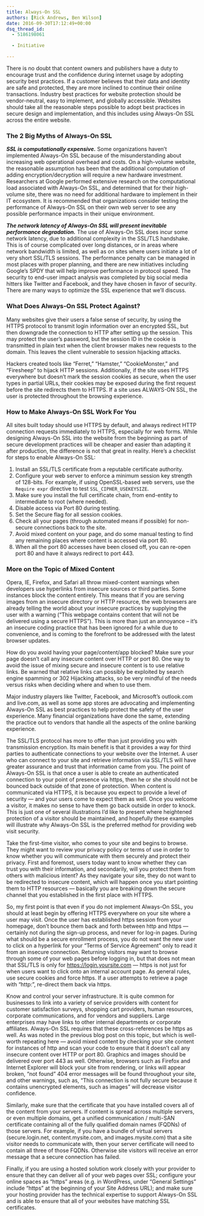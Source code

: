 ```yaml
---
title: Always-On SSL
authors: [Rick Andrews, Ben Wilson]
date: 2016-09-30T17:12:49+00:00
dsq_thread_id:
  - 5186198061

  - Initiative

---
```

There is no doubt that content owners and publishers have a duty to encourage trust and the confidence during internet usage by adopting security best practices. If a customer believes that their data and identity are safe and protected, they are more inclined to continue their online transactions. Industry best practices for website protection should be vendor-neutral, easy to implement, and globally accessible. Websites should take all the reasonable steps possible to adopt best practices in secure design and implementation, and this includes using Always-On SSL across the entire website.

### The 2 Big Myths of Always-On SSL

**_SSL is computationally expensive._** Some organizations haven&rsquo;t implemented Always-On SSL because of the misunderstanding about increasing web operational overhead and costs. On a high-volume website, the reasonable assumption has been that the additional computation of adding encryption/decryption will require a new hardware investment. Researchers at Google performed extensive research on the computational load associated with Always-On SSL, and determined that for their high-volume site, there was no need for additional hardware to implement in their IT ecosystem. It is recommended that organizations consider testing the performance of Always-On SSL on their own web server to see any possible performance impacts in their unique environment.

**_The network latency of Always-On SSL will present inevitable performance degradation._** The use of Always-On SSL does incur some network latency, due to additional complexity in the SSL/TLS handshake. This is of course complicated over long distances, or in areas where network bandwidth is limited, as well as on sites where users initiate a lot of very short SSL/TLS sessions. The performance penalty can be managed in most places with proper planning, and there are new initiatives including Google&rsquo;s SPDY that will help improve performance in protocol speed. The security to end-user impact analysis was completed by big social media hitters like Twitter and Facebook, and they have chosen in favor of security. There are many ways to optimize the SSL experience that we&rsquo;ll discuss.

### What Does Always-On SSL Protect Against?

Many websites give their users a false sense of security, by using the HTTPS protocol to transmit login information over an encrypted SSL, but then downgrade the connection to HTTP after setting up the session. This may protect the user&rsquo;s password, but the session ID in the cookie is transmitted in plain text when the client browser makes new requests to the domain. This leaves the client vulnerable to session hijacking attacks. 

Hackers created tools like &ldquo;Ferret,&rdquo; &ldquo;Hamster,&rdquo; &ldquo;CookieMonster,&rdquo; and &ldquo;Firesheep&rdquo; to hijack HTTP sessions. Additionally, if the site uses HTTPS everywhere but doesn&rsquo;t mark the session cookies as secure, when the user types in partial URLs, their cookies may be exposed during the first request before the site redirects them to HTTPS. If a site uses ALWAYS-ON SSL, the user is protected throughout the browsing experience.

### How to Make Always-On SSL Work For You

All sites built today should use HTTPS by default, and always redirect HTTP connection requests immediately to HTTPS, especially for web forms. While designing Always-On SSL into the website from the beginning as part of secure development practices will be cheaper and easier than adapting it after production, the difference is not that great in reality. Here&rsquo;s a checklist for steps to enable Always-On SSL: 

  1. Install an SSL/TLS certificate from a reputable certificate authority. 
  2. Configure your web server to enforce a minimum session key strength of 128-bits. For example, if using OpenSSL-based web servers, use the `Require expr` directive to test `SSL_CIPHER_USEKEYSIZE`.
  3. Make sure you install the full certificate chain, from end-entity to intermediate to root (where needed).
  4. Disable access via Port 80 during testing.
  5. Set the Secure flag for all session cookies.
  6. Check all your pages (through automated means if possible) for non-secure connections back to the site.
  7. Avoid mixed content on your page, and do some manual testing to find any remaining places where content is accessed via port 80.
  8. When all the port 80 accesses have been closed off, you can re-open port 80 and have it always redirect to port 443. 

### More on the Topic of Mixed Content

Opera, IE, Firefox, and Safari all throw mixed-content warnings when developers use hyperlinks from insecure sources or third parties. Some instances block the content entirely. This means that if you are serving images from an insecure directory or HTTP resource, the web browsers are already telling the world about your insecure practices by supplying the user with a warning (&ldquo;This webpage contains content that will not be delivered using a secure HTTPS&rdquo;). This is more than just an annoyance &ndash; it&rsquo;s an insecure coding practice that has been ignored for a while due to convenience, and is coming to the forefront to be addressed with the latest browser updates. 

How do you avoid having your page/content/app blocked? Make sure your page doesn&rsquo;t call any insecure content over HTTP or port 80. One way to avoid the issue of mixing secure and insecure content is to use relative links. Be warned that relative links can possibly be exploited by search engine spamming or 302 Hijacking attacks, so be very mindful of the needs versus risks when deciding where and when to use them.

Major industry players like Twitter, Facebook, and Microsoft&rsquo;s outlook.com and live.com, as well as some app stores are advocating and implementing Always-On SSL as best practices to help protect the safety of the user experience. Many financial organizations have done the same, extending the practice out to vendors that handle all the aspects of the online banking experience. 

The SSL/TLS protocol has more to offer than just providing you with transmission encryption. Its main benefit is that it provides a way for third parties to authenticate connections to your website over the Internet. A user who can connect to your site and retrieve information via SSL/TLS will have greater assurance and trust that information came from you. The point of Always-On SSL is that once a user is able to create an authenticated connection to your point of presence via https, then he or she should not be bounced back outside of that zone of protection. When content is communicated via HTTPS, it is because you expect to provide a level of security &mdash; and your users come to expect them as well. Once you welcome a visitor, it makes no sense to have them go back outside in order to knock. This is just one of several illustrations I&rsquo;d like to present where heightened protection of a visitor should be maintained, and hopefully these examples will illustrate why Always-On SSL is the preferred method for providing web visit security.

Take the first-time visitor, who comes to your site and begins to browse. They might want to review your privacy policy or terms of use in order to know whether you will communicate with them securely and protect their privacy. First and foremost, users today want to know whether they can trust you with their information, and secondarily, will you protect them from others with malicious intent? As they navigate your site, they do not want to be redirected to insecure content, which will happen once you start pointing them to HTTP resources &mdash; basically you are breaking down the secure channel that you established in the first place with HTTPS.

So, my first point is that even if you do not implement Always-On SSL, you should at least begin by offering HTTPS everywhere on your site where a user may visit. Once the user has established https session from your homepage, don&rsquo;t bounce them back and forth between http and https &mdash; certainly not during the sign-up process, and never for log-in pages. During what should be a secure enrollment process, you do not want the new user to click on a hyperlink for your &ldquo;Terms of Service Agreement&rdquo; only to read it from an insecure connection. Returning visitors may want to browse through some of your web pages before logging in, but that does not mean that SSL/TLS is only for https://login.yoursite.com &mdash; https is not just for when users want to click onto an internal account page. As general rules, use secure cookies and force https. If a user attempts to retrieve a page with &ldquo;http:&rdquo;, re-direct them back via https.

Know and control your server infrastructure. It is quite common for businesses to link into a variety of service providers with content for customer satisfaction surveys, shopping cart providers, human resources, corporate communications, and for vendors and suppliers. Large enterprises may have links to other internal departments or corporate affiliates. Always-On SSL requires that these cross-references be https as well. As was noted in the previous blog post on this topic, but which is well-worth repeating here &mdash; avoid mixed content by checking your site content for instances of http and scan your code to ensure that it doesn&rsquo;t call any insecure content over HTTP or port 80. Graphics and images should be delivered over port 443 as well. Otherwise, browsers such as Firefox and Internet Explorer will block your site from rendering, or links will appear broken, &ldquo;not found&rdquo; 404 error messages will be found throughout your site, and other warnings, such as, &ldquo;This connection is not fully secure because it contains unencrypted elements, such as images&rdquo; will decrease visitor confidence.

Similarly, make sure that the certificate that you have installed covers all of the content from your servers. If content is spread across multiple servers, or even multiple domains, get a unified communication / multi-SAN certificate containing all of the fully qualified domain names (FQDNs) of those servers. For example, if you have a bundle of virtual servers (secure.login.net, content.mysite.com, and images.mysite.com) that a site visitor needs to communicate with, then your server certificate will need to contain all three of those FQDNs. Otherwise site visitors will receive an error message that a secure connection has failed.

Finally, if you are using a hosted solution work closely with your provider to ensure that they can deliver all of your web pages over SSL; configure your online spaces as &ldquo;https&rdquo; areas (e.g. in WordPress, under &ldquo;General Settings&rdquo; include &ldquo;https&rdquo; at the beginning of your Site Address URL); and make sure your hosting provider has the technical expertise to support Always-On SSL and is able to ensure that all of your websites have matching SSL certificates.